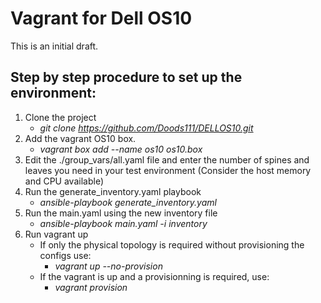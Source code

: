 # Vagrant for Dell OS10
This is an initial draft.

## Step by step procedure to set up the environment: 
1. Clone the project
   * *git clone https://github.com/Doods111/DELLOS10.git*
2. Add the vagrant OS10 box.
   * *vagrant box add --name os10 os10.box*
3. Edit the ./group_vars/all.yaml file and enter the number of spines and leaves you need in your test environment (Consider the host memory and CPU available)
4. Run the generate_inventory.yaml playbook
   * *ansible-playbook generate_inventory.yaml*
5. Run the main.yaml using the new inventory file
   * *ansible-playbook main.yaml -i inventory*
6. Run vagrant up
   * If only the physical topology is required without provisioning the configs use:
       * *vagrant up --no-provision*
   * If the vagrant is up and a provisionning is required, use:
      * *vagrant provision*
      
